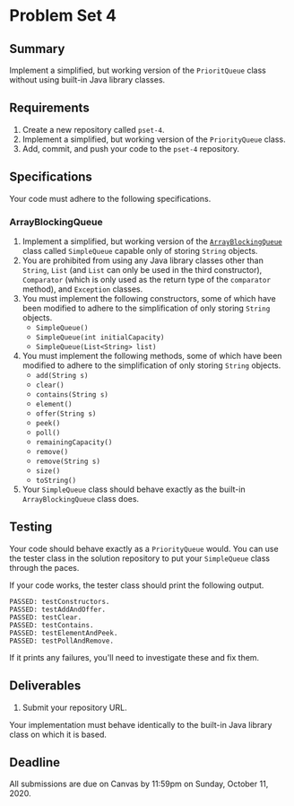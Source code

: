 # Problem Set 4

## **Summary**

Implement a simplified, but working version of the `PrioritQueue` class without using built-in Java library classes.

## Requirements

1. Create a new repository called `pset-4`.
2. Implement a simplified, but working version of the `PriorityQueue` class.
3. Add, commit, and push your code to the `pset-4` repository.

## Specifications

Your code must adhere to the following specifications.

### ArrayBlockingQueue

1. Implement a simplified, but working version of the [`ArrayBlockingQueue`](https://docs.oracle.com/en/java/javase/11/docs/api/java.base/java/util/concurrent/ArrayBlockingQueue.html) class called `SimpleQueue` capable only of storing `String` objects.
2. You are prohibited from using any Java library classes other than `String`, `List` \(and `List` can only be used in the third constructor\), `Comparator` \(which is only used as the return type of the `comparator` method\), and `Exception` classes.
3. You must implement the following constructors, some of which have been modified to adhere to the simplification of only storing `String` objects.
   * `SimpleQueue()`
   * `SimpleQueue(int initialCapacity)`
   * `SimpleQueue(List<String> list)`
4. You must implement the following methods, some of which have been modified to adhere to the simplification of only storing `String` objects.
   * `add(String s)`
   * `clear()`
   * `contains(String s)`
   * `element()`
   * `offer(String s)`
   * `peek()`
   * `poll()`
   * `remainingCapacity()`
   * `remove()`
   * `remove(String s)`
   * `size()`
   * `toString()`
5. Your `SimpleQueue` class should behave exactly as the built-in `ArrayBlockingQueue` class does.

## Testing

Your code should behave exactly as a `PriorityQueue` would. You can use the tester class in the solution repository to put your `SimpleQueue` class through the paces.

If your code works, the tester class should print the following output.

```text
PASSED: testConstructors.
PASSED: testAddAndOffer.
PASSED: testClear.
PASSED: testContains.
PASSED: testElementAndPeek.
PASSED: testPollAndRemove.
```

If it prints any failures, you'll need to investigate these and fix them.

## Deliverables

1. Submit your repository URL.

Your implementation must behave identically to the built-in Java library class on which it is based.

## Deadline

All submissions are due on Canvas by 11:59pm on Sunday, October 11, 2020.

